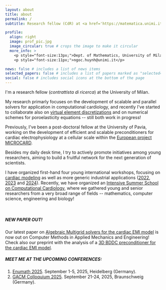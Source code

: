 ```yaml
---
layout: about
title: about
permalink: /
subtitle: Research fellow (CdR) at <a href='https://matematica.unimi.it/'>University of Milano</a>. 

profile:
  align: right
  image: prof_pic.jpg
  image_circular: true # crops the image to make it circular
  more_info: >
    <p style="font-size:13px;">Dept. of Mathematics, University of Milano</p>
    <p style="font-size:11px;">ngoc.huynh@unimi.it</p>

news: false # includes a list of news items
selected_papers: false # includes a list of papers marked as "selected={true}"
social: false # includes social icons at the bottom of the page
---
```

I'm a research fellow (_contrattista di ricerca_) at the University of Milan. 

My research primarly focuses on the development of scalable and parallel solvers for application in computational cardiology, and recently I've started to collaborate also on [virtual element discretizations](https://sites.google.com/unimib.it/vemwebsite/home-page?authuser=0) and on numerical schemes for poroelasticity equations -- still both work in progress!

Previously, I've been a post-doctoral fellow at the University of Pavia, working on the development of efficient and scalable preconditioners for cardiac electrophysiology at a cellular scale within the [European project MICROCARD](https://microcard.eu/index-en.html).

Besides my daily desk time, I try to actively promote initiatives among young researchers, aiming to build a fruitful network for the next generation of scientists.

I have organized first-hand four young international workshops, focusing on [cardiac modeling](https://mate.unipv.it/workshop-young-cardiac/) as well as more generic industrial applications ([2022](https://mate.unipv.it/matcomp22/), [2023](https://mate.unipv.it/matcomp23/) and [2024](https://sites.google.com/universitadipavia.it/compmat-spring-workshop/compmat-2024?authuser=0)).
Recently, we have organized an [Intensive Summer School on Computational Cardiology](https://sites.google.com/view/isscc), where we gathered young and senior researchers from a very broad range of fields -- mathematics, computer science, engineering and biology!

<br>

##### NEW PAPER OUT!
Our latest paper on [Algebraic Multigrid solvers for the cardiac EMI model](https://www.sciencedirect.com/science/article/pii/S0045782525002737) is now out on Computer Methods in Applied Mechanics and Engineering!
<br>
Check also our preprint with the analysis of a [3D BDDC preconditioner for the cardiac EMI model](http://arxiv.org/abs/2502.07722).

##### MEET ME AT THE UPCOMING CONFERENCES:
1. [Enumath 2025](https://www.enumath2025.eu/). September 1-5, 2025, Heidelberg (Germany).
2. [GACM Colloquium 2025](https://colloquia.gacm.de/organisation). September 21-24, 2025, Braunschweig (Germany).


